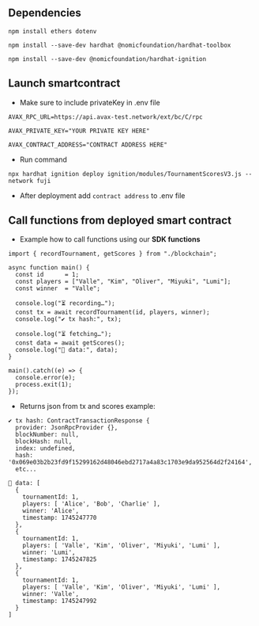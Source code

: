 ## Dependencies

``npm install ethers dotenv``

``npm install --save-dev hardhat @nomicfoundation/hardhat-toolbox``

``npm install --save-dev @nomicfoundation/hardhat-ignition``

## Launch smartcontract
- Make sure to include privateKey in .env file

````
AVAX_RPC_URL=https://api.avax-test.network/ext/bc/C/rpc

AVAX_PRIVATE_KEY="YOUR PRIVATE KEY HERE"

AVAX_CONTRACT_ADDRESS="CONTRACT ADDRESS HERE"
````
- Run command
````
npx hardhat ignition deploy ignition/modules/TournamentScoresV3.js --network fuji
````

- After deployment add ``contract address`` to .env file

## Call functions from deployed smart contract

- Example how to call functions using our **SDK functions**

````
import { recordTournament, getScores } from "./blockchain";

async function main() {
  const id      = 1;
  const players = ["Valle", "Kim", "Oliver", "Miyuki", "Lumi"];
  const winner  = "Valle";

  console.log("⏳ recording…");
  const tx = await recordTournament(id, players, winner);
  console.log("✔ tx hash:", tx);

  console.log("⏳ fetching…");
  const data = await getScores();
  console.log("📝 data:", data);
}

main().catch((e) => {
  console.error(e);
  process.exit(1);
});
````

- Returns json from tx and scores example:
````
✔ tx hash: ContractTransactionResponse {
  provider: JsonRpcProvider {},
  blockNumber: null,
  blockHash: null,
  index: undefined,
  hash: '0x069e03b2b23fd9f15299162d48046ebd2717a4a83c1703e9da952564d2f24164',
  etc...

📝 data: [
  {
    tournamentId: 1,
    players: [ 'Alice', 'Bob', 'Charlie' ],
    winner: 'Alice',
    timestamp: 1745247770
  },
  {
    tournamentId: 1,
    players: [ 'Valle', 'Kim', 'Oliver', 'Miyuki', 'Lumi' ],
    winner: 'Lumi',
    timestamp: 1745247825
  },
  {
    tournamentId: 1,
    players: [ 'Valle', 'Kim', 'Oliver', 'Miyuki', 'Lumi' ],
    winner: 'Valle',
    timestamp: 1745247992
  }
]
````
